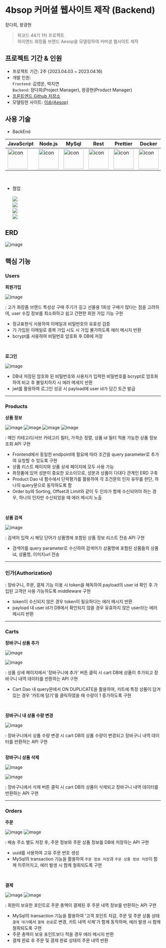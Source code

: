 # 4bsop 커머셜 웹사이트 제작 (Backend)
장다희, 왕광현<br>
> 위코드 44기 1차 프로젝트 <br>
> 하이엔드 화장품 브랜드 Aesop을 모델링하여 커머셜 웹사이트 제작<br>

## 프로젝트 기간 & 인원
* 프로젝트 기간: 2주 (2023.04.03 ~ 2023.04.16)   
* 개발 인원:  
  `Frontend`: 김영운, 박지연 <br>
  `Backend`: 장다희(Project Manager), 왕광현(Product Manager) <br>
* [프론트엔드 Github 저장소](https://github.com/wecode-bootcamp-korea/44-1st-four-branch-frontend)
* 모델링한 사이트: [이솝(Aesop)](https://www.aesop.com/kr/)
 
 ## 사용 기술

* BackEnd   

 |JavaScript|Node.js|MySql|Rest|Prettier|Docker|AWS|
|---|---|---|---|---|---|---|
|<div style="display: flex; align-items: flex-start;"><img src="https://techstack-generator.vercel.app/js-icon.svg" alt="icon" width="65" height="65" /></div>| <div style="display: flex; align-items: flex-start;"><img src="https://techstack-generator.vercel.app/nginx-icon.svg" alt="icon" width="65" height="65" /></div>| <div style="display: flex; align-items: flex-start;"><img src="https://techstack-generator.vercel.app/mysql-icon.svg" alt="icon" width="65" height="65" /></div>|<div style="display: flex; align-items: flex-start;"><img src="https://techstack-generator.vercel.app/restapi-icon.svg" alt="icon" width="65" height="65" /></div>|<div style="display: flex; align-items: flex-start;"><img src="https://techstack-generator.vercel.app/prettier-icon.svg" alt="icon" width="65" height="65" /></div>|<div style="display: flex; align-items: flex-start;"><img src="https://techstack-generator.vercel.app/docker-icon.svg" alt="icon" width="65" height="65" /></div>|<div style="display: flex; align-items: flex-start;"><img src="https://techstack-generator.vercel.app/aws-icon.svg" alt="icon" width="65" height="65" /></div>|
<br>

* 협업 <br><br>
<img src="https://img.shields.io/badge/github-181717?style=for-the-badge&logo=github&logoColor=white"> <br>
<img src="https://img.shields.io/badge/trello-0055cc?style=for-the-badge&logo=trello&logoColor=yellow"> <br>
<img src="https://img.shields.io/badge/slack-4A154B?style=for-the-badge&logo=Slack&logoColor=wihte"> <br>
<img src="https://img.shields.io/badge/notion-000000?style=for-the-badge&logo=notion&logoColor=white"> <br>

 ## ERD
 
![image](https://user-images.githubusercontent.com/120387100/233080857-d5912540-1add-4c1d-aa7f-048d97d52026.png)

 ## 핵심 기능
 
 ### Users
 
 **회원가입**
 
 ![image](https://user-images.githubusercontent.com/120387100/233130362-68af441f-5992-4719-bc03-48cd543a8711.png)
 
 : 고가 화장품 브랜드 특성상 구매 주기가 길고 선물용 1회성 구매가 많다는 점을 고려하여, user 수집 정보를 최소화하고 쉽고 간편한 회원 가입 기능 구현
 - 정규표현식 사용하여 이메일과 비밀번호의 유효성 검증
 - 기 가입된 이메일로 중복 가입 시도 시 가입 불가하도록 에러 메시지 반환
 - bcrypt를 사용하여 비밀번호 암호화 후 DB에 저장
<br> 

 **로그인**
 
![image](https://user-images.githubusercontent.com/120387100/233130405-6b5bf0ed-6f61-4cdc-9957-0603b8e25b4a.png)

 - DB내 저장된 암호화 된 비밀번호와 사용자가 입력한 비밀번호를 bcrypt로 암호화하여 비교 후 불일치하지 시 에러 메세지 반환 
 - jwt를 활용하여 로그인 성공 시 payload에 user id가 담긴 토큰 발급

***
 
 ### Products

 **상품 정보** 
  
![image](https://user-images.githubusercontent.com/120387100/233131367-a349f24d-f75d-429f-9158-7b4dfa8e147a.png)
![image](https://user-images.githubusercontent.com/120387100/233131390-f4d465d4-f806-4174-bfd1-8b8f5f4744d2.png)
![image](https://user-images.githubusercontent.com/120387100/233131416-2b3529d5-e080-4f50-9f9f-ed494d101c01.png)
![image](https://user-images.githubusercontent.com/120387100/233132070-5c251208-72a1-4a47-ada9-61a4384437e8.png)

 : 메인 카테고리/서브 카테고리 필터, 가격순 정렬, 상품 id 필터 적용 가능한 상품 정보 조회 API 구현
 - Frontend에서 동일한 endpoint에 필요에 따라 조건을 query parameter로 추가여 요청할 수 있도록 구현
 - 상품 리스트 페이지와 상품 상세 페이지에 모두 사용 가능
 - 화장품에 있어 성분이 중요한 요소이므로, 성분과 상품이 다대다 관계인 ERD 구축
 - Product Dao 내 함수에서 단락평가를 활용하여 각 조건문의 인자 유무를 판단, 하나의 query문으로 동작하도록 함
 - Order by와 Sorting, Offset과 Limit와 같이 두 인자가 함께 수신되어야 하는 경우, 하나의 인자만 수신되었을 때 에러 메시지 노출
<br>

**상품 검색**

![image](https://user-images.githubusercontent.com/120387100/233131707-1717bbf3-4e15-45e6-8c02-fda2069340af.png)

 : 검색어 입력 시 해당 단어가 상품명에 포함된 상품 정보 리스트 전송 API 구현
 - 검색어를 query parameter로 수신하여 검색어가 상품명에 포함된 상품들의 상품 id, 상품명, 이미지url 전송 
***
### 인가(Authorization)
: 장바구니, 주문, 결제 기능 이용 시 token을 해독하여 payload의 user id 확인 후 가입된 고객만 사용 가능하도록 middleware 구현
- token이 수신되지 않은 경우 token이 필요하다는 에러 메시지 반환
- payload 내 user id가 DB에서 확인되지 않을 경우 유효하지 않은 user라는 에러 메시지 반환
***
### Carts

**장바구니 상품 추가**

![image](https://user-images.githubusercontent.com/120387100/233132301-3e610122-ba96-481d-918e-f0107bf53d7e.png)

![image](https://user-images.githubusercontent.com/120387100/233133239-4255f179-2d67-41a7-b5d2-c7c481fbc39d.png)

: 상품 상세 페이지에서 '장바구니에 추가' 버튼 클릭 시 cart DB에 상품이 추가되고 장바구니 내역 데이터를 반환하는 API 구현
- Cart Dao 내 query문에서 ON DUPLICATE을 활용하여, 카트에 특정 상품이 담겨있는 경우 '카트에 담기'를 클릭하였을 때 수량이 1 증가하도록 구현
<br>

**장바구니 내 상품 수량 변경**

![image](https://user-images.githubusercontent.com/120387100/233133400-08bf4ff8-9f3d-44ee-afc9-7b508cdb9b36.png)


: 장바구니에서 상품 수량 변경 시 cart DB의 상품 수량이 변경되고 장바구니 내역 데이터를 반환하는 API 구현
<br><br>

**장바구니 상품 삭제**

![image](https://user-images.githubusercontent.com/120387100/233133271-1f133a53-abeb-49e3-9e51-e72904539118.png)

![image](https://user-images.githubusercontent.com/120387100/233133602-47bf7e6b-5042-411b-83af-dda58d08f8fe.png)

: 장바구니에서 삭제 버튼 클릭 시 cart DB의 상품이 삭제되고 장바구니 내역 데이터를 반환하는 API 구현
***

### Orders
**주문**

![image](https://user-images.githubusercontent.com/120387100/233134954-fbd62c3f-09bd-48cc-8c02-db69ab90607d.png)
![image](https://user-images.githubusercontent.com/120387100/233135394-8e089560-a7c7-4bf5-bb7e-dc891c19df2f.png)

: 배송 주소 별도 저장 후, 주문 정보와 주문 상품 정보를 DB에 저장하는 API 구현
- uuid를 사용하여 고유 주문 번호 생성
- MySql의 transaction 기능을 활용하여 `주문 정보 저장`과 `주문 상품 정보 저장`이 함께 이루어지고, 에러 발생 시 함께 철회되도록 구현
<br>

**결제**

![image](https://user-images.githubusercontent.com/120387100/233135433-974e157e-5517-4c4e-8ae3-8be6ad1e885b.png)
![image](https://user-images.githubusercontent.com/120387100/233135468-f971555b-eb8e-495c-bcdb-4d58842bfa4a.png)

: 회원이 보유한 포인트로 주문 총액이 결제된 후 주문 내역 정보를 반환하는 API 구현
- MySql의 transaction 기능을 활용하여 '고객 포인트 차감, 주문 및 주문 상품 상태 `결제 대기`에서 `결제 완료`로 변경, 카트 내역 삭제'가 함께 동작하며, 에러 발생 시 함께 철회되도록 구현
- 주문 총액이 보유 포인트보다 적을 경우 에러 메시지 반환
- 결제 완료 후 주문 및 결제 완료 상태의 주문 내역 반환

